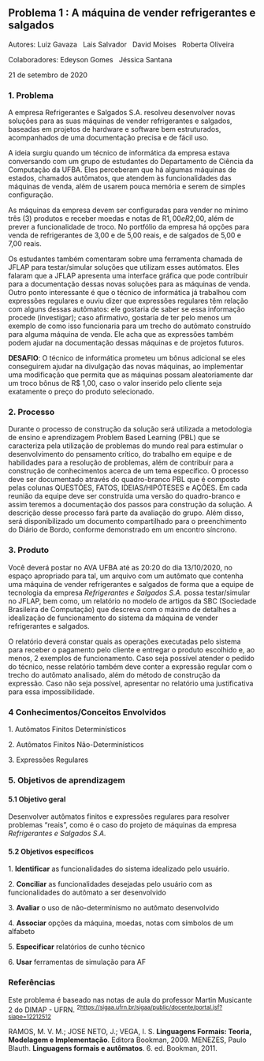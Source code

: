 ﻿## Problema 1 : A máquina de vender refrigerantes e salgados
Autores: Luiz Gavaza  &nbsp;  Lais Salvador  &nbsp;   David Moises &nbsp;    Roberta Oliveira

Colaboradores: Edeyson Gomes &nbsp;  Jéssica Santana

21 de setembro de 2020


### **1. Problema**

A empresa Refrigerantes e Salgados S.A. resolveu desenvolver novas soluções para as suas máquinas de vender refrigerantes e salgados, baseadas em projetos de hardware e software bem estruturados, acompanhados de uma documentação precisa e de fácil uso.

A ideia surgiu quando um técnico de informática da empresa estava conversando com um grupo de estudantes do Departamento de Ciência da Computação da UFBA. Eles perceberam que há algumas máquinas de estados, chamados autômatos, que atendem às funcionalidades das máquinas de venda, além de usarem pouca memória e serem de simples configuração.

As máquinas da empresa devem ser configuradas para vender no mínimo três (3) produtos e receber moedas e notas de R$1,00 e R$2,00, além de prever a funcionalidade de troco. No portfólio da empresa há opções para venda de refrigerantes de 3,00 e de 5,00 reais, e de salgados de 5,00 e 7,00 reais.

Os estudantes também comentaram sobre uma ferramenta chamada de JFLAP para testar/simular soluções que utilizam esses autómatos. Eles falaram que a JFLAP apresenta uma interface gráfica que pode contribuir para a documentação dessas novas soluções para as máquinas de venda. Outro ponto interessante é que o técnico de informática já trabalhou com expressões regulares e ouviu dizer que expressões regulares têm relação com alguns dessas autômatos: ele gostaria de saber se essa informação procede (investigar); caso afirmativo, gostaria de ter pelo menos um exemplo de como isso funcionaria para um trecho do autômato construído para alguma máquina de venda. Ele acha que as expressões também podem ajudar na documentação dessas máquinas e de projetos futuros.

**DESAFIO**: O técnico de informática prometeu um bônus adicional se eles conseguirem ajudar na divulgação das novas máquinas, ao implementar uma modificação que permita que as máquinas possam aleatoriamente dar um troco bônus de R$ 1,00, caso o valor inserido pelo cliente seja exatamente o preço do produto selecionado. 


### **2. Processo** 
Durante o processo de construção da solução será utilizada a metodologia de ensino e aprendizagem Problem Based Learning (PBL) que se caracteriza pela utilização de problemas do mundo real para estimular o desenvolvimento do pensamento crítico, do trabalho em equipe e de habilidades para a resolução de problemas, além de contribuir para a construção de conhecimentos acerca de um tema específico. O processo deve ser documentado através do quadro-branco PBL que é composto pelas colunas QUESTÕES, FATOS, IDEIAS/HIPÓTESES e AÇÕES. Em cada reunião da equipe deve ser construída uma versão do quadro-branco e assim teremos a documentação dos passos para construção da solução. A descrição desse processo fará parte da avaliação do grupo. Além disso, será disponibilizado um documento compartilhado para o preenchimento do Diário de Bordo, conforme demonstrado em um encontro síncrono.

### **3.  Produto** 
Você deverá postar no AVA UFBA até as 20:20 do dia 13/10/2020, no espaço apropriado para tal, um arquivo com um autômato que contenha uma máquina de vender refrigerantes e salgados de forma que a equipe de tecnologia da empresa *Refrigerantes e Salgados S.A.* possa testar/simular no JFLAP, bem como, um relatório no modelo de artigos da SBC (Sociedade Brasileira de Computação) que descreva com o máximo de detalhes a idealização de funcionamento do sistema da máquina de vender refrigerantes e salgados. 

O relatório deverá constar quais as operações executadas pelo sistema para receber o pagamento pelo cliente e entregar o produto escolhido e, ao menos, 2 exemplos de funcionamento. Caso seja possível atender o pedido do técnico, nesse relatório também deve conter a expressão regular com o trecho do autômato analisado, além do método de construção da expressão. Caso não seja possível, apresentar no relatório uma justificativa para essa impossibilidade. 



### **4 Conhecimentos/Conceitos Envolvidos** 
1\. Autômatos Finitos Determinísticos 

2\. Autômatos Finitos Não-Determinísticos

3\. Expressões Regulares 

###
### **5. Objetivos de aprendizagem** 

#### **5.1 Objetivo geral** 
Desenvolver autômatos finitos e expressões regulares para resolver problemas “reais”, como é o caso do projeto de máquinas da empresa *Refrigerantes e Salgados S.A.* 

#### **5.2 Objetivos específicos** 

1\. **Identificar** as funcionalidades do sistema idealizado pelo usuário. 

2\. **Conciliar** as funcionalidades desejadas pelo usuário com as funcionalidades do autômato a ser desenvolvido 

3\. **Avaliar** o uso de não-determinismo no autômato desenvolvido 

4\. **Associar** opções da máquina, moedas, notas com símbolos de um alfabeto 

5\. **Especificar** relatórios de cunho técnico 

6\. **Usar** ferramentas de simulação  para AF 


### </a> Referências 
Este problema é baseado nas notas de aula do professor Martin Musicante 2</sup> do DIMAP - UFRN. <sup>2<https://sigaa.ufrn.br/sigaa/public/docente/portal.jsf?siape=12212512></sup>

RAMOS, M. V. M.; JOSE NETO, J.; VEGA, I. S. **Linguagens Formais: Teoria, Modelagem e Implementação**. Editora Bookman, 2009.
MENEZES, Paulo Blauth. **Linguagens formais e autômatos**. 6. ed. Bookman, 2011.
